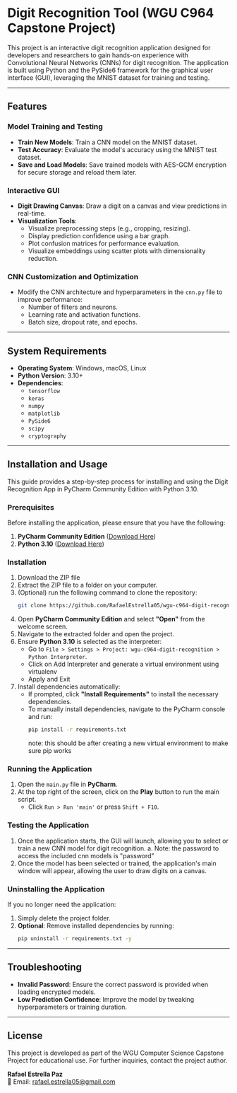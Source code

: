 # Digit Recognition Tool (WGU C964 Capstone Project)

This project is an interactive digit recognition application designed for developers and researchers to gain hands-on experience with Convolutional Neural Networks (CNNs) for digit recognition. The application is built using Python and the PySide6 framework for the graphical user interface (GUI), leveraging the MNIST dataset for training and testing.

---

## Features

### Model Training and Testing
- **Train New Models**: Train a CNN model on the MNIST dataset.
- **Test Accuracy**: Evaluate the model's accuracy using the MNIST test dataset.
- **Save and Load Models**: Save trained models with AES-GCM encryption for secure storage and reload them later.

### Interactive GUI
- **Digit Drawing Canvas**: Draw a digit on a canvas and view predictions in real-time.
- **Visualization Tools**:
  - Visualize preprocessing steps (e.g., cropping, resizing).
  - Display prediction confidence using a bar graph.
  - Plot confusion matrices for performance evaluation.
  - Visualize embeddings using scatter plots with dimensionality reduction.

### CNN Customization and Optimization
- Modify the CNN architecture and hyperparameters in the `cnn.py` file to improve performance:
  - Number of filters and neurons.
  - Learning rate and activation functions.
  - Batch size, dropout rate, and epochs.

---

## System Requirements

- **Operating System**: Windows, macOS, Linux
- **Python Version**: 3.10+
- **Dependencies**:
  - `tensorflow`
  - `keras`
  - `numpy`
  - `matplotlib`
  - `PySide6`
  - `scipy`
  - `cryptography`

---

## Installation and Usage

This guide provides a step-by-step process for installing and using the Digit Recognition App in PyCharm Community Edition with Python 3.10.

### Prerequisites
Before installing the application, please ensure that you have the following:
1. **PyCharm Community Edition** ([Download Here](https://www.jetbrains.com/pycharm/download/))
2. **Python 3.10** ([Download Here](https://www.python.org/downloads/))

### Installation
1. Download the ZIP file
2. Extract the ZIP file to a folder on your computer.
3. (Optional) run the following command to clone the repository:
   ```bash
   git clone https://github.com/RafaelEstrella05/wgu-c964-digit-recognition.git
    ```
3. Open **PyCharm Community Edition** and select **"Open"** from the welcome screen.
4. Navigate to the extracted folder and open the project.
5. Ensure **Python 3.10** is selected as the interpreter:
   - Go to `File > Settings > Project: wgu-c964-digit-recognition > Python Interpreter`.
   - Click on Add Interpreter and generate a virtual environment using virtualenv
   - Apply and Exit
6. Install dependencies automatically:
   - If prompted, click **"Install Requirements"** to install the necessary dependencies.
   - To manually install dependencies, navigate to the PyCharm console and run: 
     ```bash
     pip install -r requirements.txt
     ```
     note: this should be after creating a new virtual environment to make sure pip works

### Running the Application
1. Open the `main.py` file in **PyCharm**.
2. At the top right of the screen, click on the **Play** button to run the main script.
   - Click `Run > Run 'main'` or press `Shift + F10`.

### Testing the Application
1. Once the application starts, the GUI will launch, allowing you to select or train a new CNN model for digit recognition.
   a. Note: the password to access the included cnn models is "password"
2. Once the model has been selected or trained, the application's main window will appear, allowing the user to draw digits on a canvas.

### Uninstalling the Application
If you no longer need the application:
1. Simply delete the project folder.
2. **Optional**: Remove installed dependencies by running:
   ```bash
   pip uninstall -r requirements.txt -y
   ```

---

## Troubleshooting

- **Invalid Password**: Ensure the correct password is provided when loading encrypted models.
- **Low Prediction Confidence**: Improve the model by tweaking hyperparameters or training duration.

---

## License

This project is developed as part of the WGU Computer Science Capstone Project for educational use. For further inquiries, contact the project author.

**Rafael Estrella Paz**  
📧 Email: [rafael.estrella05@gmail.com](mailto:rafael.estrella05@gmail.com)

